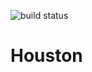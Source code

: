 ![build status](https://api.travis-ci.com/dsych/crypto-advisor.svg?branch=main&status=passed)
# Houston

